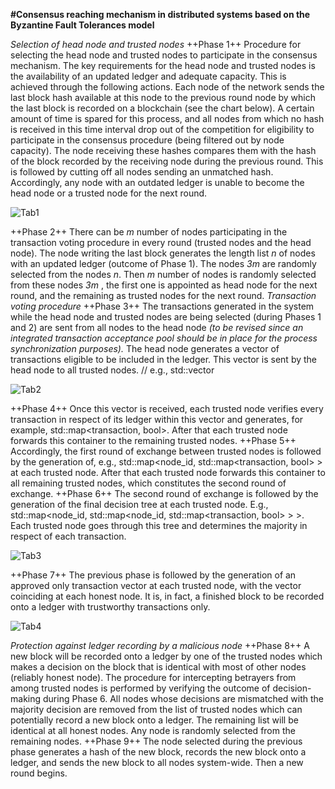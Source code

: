 **#Consensus reaching mechanism in distributed systems based on the Byzantine Fault Tolerances model**

*Selection of head node and trusted nodes*
++Phase 1++ Procedure for selecting the head node and trusted nodes to participate in the consensus mechanism.
The key requirements for the head node and trusted nodes is the availability of an updated ledger and adequate capacity. This is achieved through the following actions.
Each node of the network sends the last block hash available at this node to the previous round node by which the last block is recorded on a blockchain (see the chart below). A certain amount of time is spared for this process, and all nodes from which no hash is received in this time interval drop out of the competition for eligibility to participate in the consensus procedure (being filtered out by node capacity). The node receiving these hashes compares them with the hash of the block recorded by the receiving node during the previous round. This is followed by cutting off all nodes sending an unmatched hash. Accordingly, any node with an outdated ledger is unable to become the head node or a trusted node for the next round.



![Tab1](https://b.radikal.ru/b13/1805/64/3fea64a9d228.jpg)

++Phase 2++ There can be *m* number of nodes participating in the transaction voting procedure in every round (trusted nodes and the head node). The node writing the last block generates the length list *n* of nodes with an updated ledger (outcome of Phase 1). The nodes *3m* are randomly selected from the nodes *n*. Then *m* number of nodes is randomly selected from these nodes *3m* , the first one is appointed as head node for the next round, and the remaining as trusted nodes for the next round.
*Transaction voting procedure*
++Phase 3++ The transactions generated in the system while the head node and trusted nodes are being selected (during Phases 1 and 2) are sent from all nodes to the head node *(to be revised since an integrated transaction acceptance pool should be in place for the process synchronization purposes).* The head node generates a vector of transactions eligible to be included in the ledger. This vector is sent by the head node to all trusted nodes. // e.g., std::vector <transaction>
  
  
![Tab2](https://d.radikal.ru/d32/1805/f7/db7b7ad1249d.jpg)

++Phase 4++  Once this vector is received, each trusted node verifies every transaction in respect of its ledger within this vector and generates, for example, std::map<transaction, bool>. After that each trusted node forwards this container to the remaining trusted nodes.
++Phase 5++ Accordingly, the first round of exchange between trusted nodes is followed by the generation of, e.g., std::map<node_id, std::map<transaction, bool> > at each trusted node. After that each trusted node forwards this container to all remaining trusted nodes, which constitutes the second round of exchange.
++Phase 6++ The second round of exchange is followed by the generation of the final decision tree at each trusted node. E.g., std::map<node_id, std::map<node_id, std::map<transaction, bool> > >. Each trusted node goes through this tree and determines the majority in respect of each transaction.


![Tab3](https://d.radikal.ru/d02/1805/b3/2b3217cab617.jpg)

++Phase 7++ The previous phase is followed by the generation of an approved only transaction vector at each trusted node, with the vector coinciding at each honest node. It is, in fact, a finished block to be recorded onto a ledger with trustworthy transactions only.


![Tab4](https://b.radikal.ru/b38/1805/9e/cff16c8d6161.jpg)

*Protection against ledger recording by a malicious node*
++Phase 8++ A new block will be recorded onto a ledger by one of the trusted nodes which makes a decision on the block that is identical with most of other nodes (reliably honest node). The procedure for intercepting betrayers from among trusted nodes is performed by verifying the outcome of decision-making during Phase 6. All nodes whose decisions are mismatched with the majority decision are removed from the list of trusted nodes which can potentially record a new block onto a ledger. The remaining list will be identical at all honest nodes. Any node is randomly selected from the remaining nodes.
++Phase 9++ The node selected during the previous phase generates a hash of the new block, records the new block onto a ledger, and sends the new block to all nodes system-wide. Then a new round begins.

